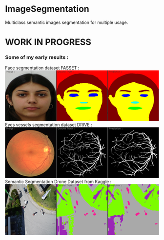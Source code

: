 # ImageSegmentation
Multiclass semantic images segmentation for multiple usage.

# WORK IN PROGRESS

### Some of my early results :
Face segmentation dataset FASSET :
![](/ReadMe/19_0.png "Face Segmentation")
Eyes vessels segmentation dataset DRIVE :
![](/ReadMe/18_test_0.png "Face Segmentation")
Semantic Segmentation Drone Dataset from Kaggle :
![](/ReadMe/517_0.png "Drone Object Detection")